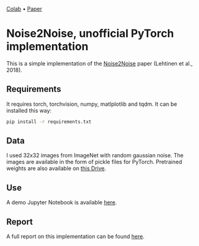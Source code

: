 [Colab](https://colab.research.google.com/drive/1ImErM9dHoWjyv1KykixcoV4_IBYZaEi0#scrollTo=L7IoUWkgbS7o)
• [Paper](https://arxiv.org/abs/1803.04189)

# Noise2Noise, unofficial PyTorch implementation

This is a simple implementation of the [Noise2Noise](https://arxiv.org/abs/1803.04189) paper (Lehtinen et al., 2018).

## Requirements

It requires torch, torchvision, numpy, matlplotlib and tqdm. It can be installed this way:

```bash
pip install -r requirements.txt
```

## Data

I used 32x32 images from ImageNet with random gaussian noise. The images are available in the form of pickle files for
PyTorch. Pretrained weights are also available
on [this Drive](https://drive.google.com/drive/folders/198AnkC5XJtQgJ76DNL3v5iApzZdTPQ6_?usp=sharing).

## Use

A demo Jupyter Notebook is available [here](https://github.com/tgieruc/Noise2Noise_PyTorch/blob/main/demo.ipynb).

## Report

A full report on this implementation can be
found [here](https://github.com/tgieruc/Noise2Noise_PyTorch/blob/main/Report_Noise2Noise_PyTorch.pdf).
